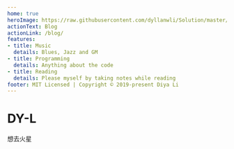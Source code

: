 ```yaml
---
home: true
heroImage: https://raw.githubusercontent.com/dyllanwli/Solution/master/image/16729593.png
actionText: Blog
actionLink: /blog/
features:
- title: Music
  details: Blues, Jazz and GM
- title: Programming
  details: Anything about the code
- title: Reading
  details: Please myself by taking notes while reading 
footer: MIT Licensed | Copyright © 2019-present Diya Li
---
```


# DY-L
想去火星
